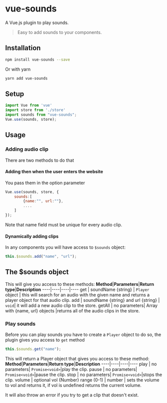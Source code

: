 # vue-sounds
A Vue.js plugin to play sounds.
>Easy to add sounds to your components.

## Installation
```bash
npm install vue-sounds --save
```
Or with yarn

```bash
yarn add vue-sounds
```

## Setup
```js
import Vue from 'vue'
import store from './store'
import sounds from "vue-sounds";
Vue.use(sounds, store);
```
## Usage
### Adding audio clip
There are two methods to do that
#### Adding then when the user enters the website
You pass them in the option parameter
```js
Vue.use(sounds, store, {
    sounds:[
        {name:"", url:""},
        ....
    ]
});
```
Note that name field must be unique for every audio clip.

#### Dynamically adding clips
In any components you will have access to ```$sounds``` object:
```js
this.$sounds.add("name", "url");
```
## The $sounds object
This will give you access to these methods:
**Method**|**Parameters**|**Return type**|**Description**
----|----|----|----
get   | soundName {string} | ```Player``` object | this will search for an audio with the given name and returns a player object for that audio clip.
add  | soundName {string} and url {string} | ```void```| it will add a new audio clip to the store.
getAll   | no parameters| Array with {name, url} objects |returns all of the audio clips in the store.

### Play sounds
Before you can play sounds you have to create a ```Player``` object to do so, the plugin gives you access to ```get``` method
```js
this.$sounds.get("name");
```
This will return a Player object that gives you access to these method:
**Method**|**Parameters**|**Return type**|**Description**
----|----|----|----
play   | no parameters| ```Promise<void>```|play the clip.
pause  | no parameters| ```Promise<void>```|pause the clip.
stop   | no parameters| ```Promise<void>```|stops the clip.
volume | optional vol {Number} range (0-1) | number | sets the volume to vol and returns it, if vol is undefined returns the current volume.

It will also throw an error if you try to get a clip that doesn't exist.
